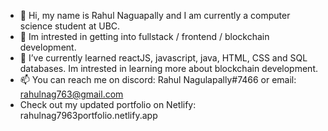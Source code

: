 - 👋 Hi, my name is Rahul Naguapally and I am currently a computer science student at UBC.
- 👀 Im intrested in getting into fullstack / frontend / blockchain development. 
- 🌱 I’ve currently learned reactJS, javascript, java, HTML, CSS and SQL databases. Im intrested in learning more about blockchain development.
- 📫 You can reach me on discord: Rahul Nagulapally#7466 or email: rahulnag763@gmail.com 
- Check out my updated portfolio on Netlify: rahulnag7963portfolio.netlify.app

